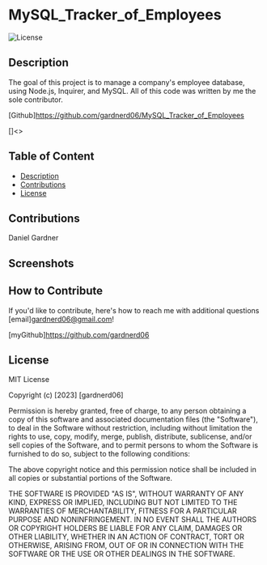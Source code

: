 # MySQL_Tracker_of_Employees

 ![License](https://img.shields.io/badge/License-MIT-orange)

## Description

The goal of this project is to manage a company's employee database, using Node.js, Inquirer, and MySQL. All of this code was written by me the sole contributor.

[Github]<https://github.com/gardnerd06/MySQL_Tracker_of_Employees>

[]<>

## Table of Content

- [Description](#description)
- [Contributions](#contributions)
- [License](#license)

## Contributions

Daniel Gardner

## Screenshots

## How to Contribute

If you'd like to contribute, here's how to reach me with additional questions [email]gardnerd06@gmail.com!

[myGithub]<https://github.com/gardnerd06>

## License

MIT License

Copyright (c) [2023] [gardnerd06]

Permission is hereby granted, free of charge, to any person obtaining a copy of this software and associated documentation files (the "Software"), to deal in the Software without restriction, including without limitation the rights to use, copy, modify, merge, publish, distribute, sublicense, and/or sell copies of the Software, and to permit persons to whom the Software is furnished to do so, subject to the following conditions:

The above copyright notice and this permission notice shall be included in all copies or substantial portions of the Software.

THE SOFTWARE IS PROVIDED "AS IS", WITHOUT WARRANTY OF ANY KIND, EXPRESS OR IMPLIED, INCLUDING BUT NOT LIMITED TO THE WARRANTIES OF MERCHANTABILITY, FITNESS FOR A PARTICULAR PURPOSE AND NONINFRINGEMENT. IN NO EVENT SHALL THE AUTHORS OR COPYRIGHT HOLDERS BE LIABLE FOR ANY CLAIM, DAMAGES OR OTHER LIABILITY, WHETHER IN AN ACTION OF CONTRACT, TORT OR OTHERWISE, ARISING FROM, OUT OF OR IN CONNECTION WITH THE SOFTWARE OR THE USE OR OTHER DEALINGS IN THE SOFTWARE.

